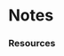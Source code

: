 # Notes

### Resources

<!-- https://www.youtube.com/watch?v=cjIswDCKgu0
Learn Debounce And Throttle In 16 Minutes
Web Dev Simplified -->



